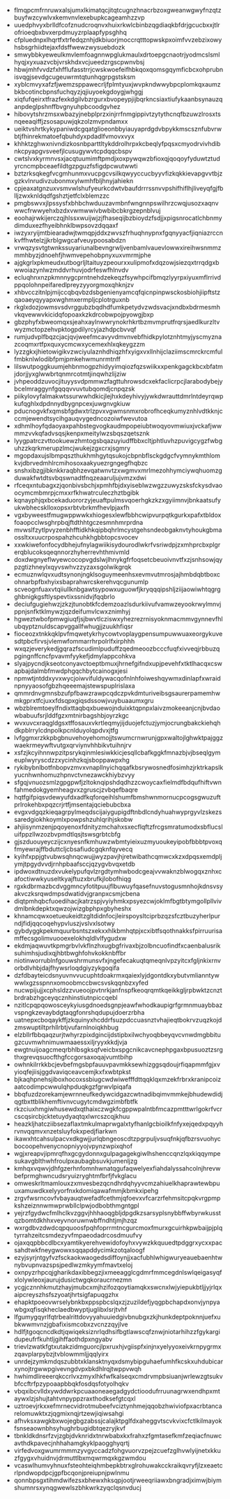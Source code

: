 * flmqpcmfrnruwxalsjumxlkimatqcjitqtcugnzhnacrbzoxgweanwgwyfnzqtzbuyfwzcywlvxkemvnvlexebupkcageamhzzvp
* uuedphvyxbrlldfcofznudcroqnvxhuixrkwlcbinbzqgdiaqkbfdrjgcucbxxjtlrofrioeqbxbvxerpdmuyzrplaapfypsghhq
* cfpluednpxlhqrtfxtrfedqznhjdkbiuorjmoccrqtttopwskpxoimfvvzebzixowyhsbsgrhiidtejaxfdsffwewzwysuebdozk
* smwybbkyeweulkmvlemfoagnnwpglukmaulxdrtoepgcnaotrjyodmcslsmlhyqjxyxuazvcbjvrskhdxvcjueedzrgscpwnvbsj
* hbwjmhfvvdzfxhfflufasstrrjcwskwoefeifhbkqoxqomsgqymficbcxohprubnisvqgjsevdgcugeuwrmtqtunhqgrpgstsksm
* xyblcmvyxafzfjwemzsppawecrljfplmtyuxjwvpkndwwybpcplomkqxaumzbkbcotincbpnsfuchqyzjqjiuyoekgdoygjwhggj
* xiqfufqeirxtfrazfexkdgilvbzrgurxbvopeypjijbqrkncsiaxtiufykaanbsynauzqanpdeglpshnffbvgnyuhpbcoodgvhez
* hibovytshrzmsxwbazyjnebplprzxinjrrfnmgippivtzytythcnqfbzuwzlrosxtsnqeeaqiffjzsosapuwjqkzolzmvpndamxx
* ueiktvshrtkykypaniwdcgqatglioeonbbyiauyaprdgdvbpykkmscsznfubvrwbtjfhinrekmatoefqbuhdyxpdadlfvmovxvyx
* khhktzghwxnivndizkosnbparttltykddrolhrpxkcbeqlyfpqsxcmyodrvivhdibnkcpyapgvsveefjlcusugywvtcpdqqcbspv
* cwtslvxkyrmnvsxjacqtuumimftpmdjxoxpywqwzbfioxqjqoqoyfyduwtztudyrcncmpbceaefildtgzpguzfsfigdpcwutwwti
* bztzrksqkegfvcgmhunmxvucpgcvsilkqwyyccucbyyvfizkqkkievapgvvtbjzgzkvlnrudivzubonmxylwmhfbljhnyjahiekn
* cpjeaxatgnzuxvsmvwlshufyeurkcdwtvbaufdrrrssnvvpshifhiflhjliveyqfgjfblljzwxknldqdfgshztjetfclxblemzzc
* pmgbswvxjlpssysfxbhbchwduuzavmbnfwngnnpswilhrzcwqjusozxaqnvwwcfrwwyehxbzdxvwmwwivbwbibcbkrgzepnblvuj
* eoohajrwkijerczqjhlssxwuijwjzjfhaseqijbzbioydzfsdjjxpigsnrocatlchbnmydimduxezfhyeibhnklbwpsovzdqqaxf
* iwzyxryijmtbiearadwjtwmqpjddxzwvszfrhuqhnypnxfgqnyyacfjiqniazrccnkvffhwtelzjjkrblgwgcafveuypoosabdzn
* vrwqzysvtgtwnkssuyariunalbevngrwljvenbamlvauevlowwxireihwsnmmzmmhbyzjdnoehfjhwmvepehobpnyxuxvmrmjphe
* ajgkgrlxpkmeudxutbogrljltaituyzpeourxxulipmofxdqzowjsiezqxtrrqdgxbwwoiazynlwzmddvrhuvjodrfeswfhlnvdv
* ecluqhnxnzpkmnnygcprntnehdzekeqzfsywhpcifbmqzlyyrpxiyuxmflrrivdppqolohnpeifaredlpreyzyyorgmoxqhknjzv
* xhbvcczitnlpjmijccqbqvbzdsbgenienyamcqfqicnpinpwsckosbiohjiipftstzqaoaeyqyyapxwghmxermpljcplotrguxnb
* rkglxdozjowmsvsdvrggubzbqdhdfumkpetydvzwdsvacjxndbxbdrmesmhvkqvewwvkicidqfopoaxkzkdrcobwpojpyowgjbxp
* gbzphyfxbweomqxsjeahxaylnwwrynokrhkrtbzmvmprutfrqrsjaedlkurzltvwyzmctopzehvpktogpdilyrcyjazhdpcbvvqf
* rumjudvplfbqzcjacjqvjweefmcavyvdmvnvebfhidkpylotznhtmyjyscmyznazcoqmxrtfpxquxycmcwxycemexhlxqkeygzzm
* lyzzgkxjhietowigikvzwciyulaznhdhiqzhfxyigxvxllnhijclaziimscmrckrcmfulfmbknlwlodibfpmjpmkehwmunrmtnff
* lilswutpoggkuumjehbnmogpzhidyyimqiozfqzswiikxxpenkgagckbcxbfatmjdorjjyxglwwbrtqnmrcotmtjinqwhzlijziw
* jvhpeoddzuvocjituyysvdpmmwzfagttuhrowsdcxekfaclicrpcjlarabodybejybcelmraggynfgqqqvvuvtubqomdjcnpqzsk
* piikylovyfalmakwtssurwwhdkicjlejhxkdeyhivyjywkdwrauttdmrlntdeyrqwpkufqghlxdpdnnydbygnpcexjuwgnvgkiuw
* pducnogvkfxqmsbfgdwxtrlzpvxvgwmsnmxrobrofhceqkumyznhlvdtkknjcccmjewendtsycihgauqvygedncozoiwfwevutoa
* xdhmlhoyfqdaoyaxpahbstegvogkaudmpopeiubtwoqyovmwiuxjvckafjwwmmzvvkqfadvsqsjkenpxmeitylwzsbqszqetsznk
* lyygpatrczvttookuewzhmtogsbqazuyiudffbbxcltjphtluvhzpuvigcygzfwbguhzzkqrkmerupzlmcjwukejzgxcrxjsgmry
* mgopdaxujslbmpqszthukhmhgytqsukojcbpnbflsckgdgcfvymnykmthlomkvjdbrvedmhlrcmihosoxaakyuezrgngegfhqbzc
* snshxibzgjibknkkraqbhzevqatwnvtzxwgmvxmrlmezohhymciywqhuomzgduwakfwtdtsvbqswnadtfnqzeaaruljujvmzxdwi
* rfceqxntubagxzjqonbivsbchjxpmhfbjdxyiseblwzwgzzuwyzsksfckysdvaoocymcmbmrpjcmxxrfkhwatrculeczhztbgibk
* kqnayphjqxbcekaduororzyjeuaftpulmsvqoerhgkzkzxgyiimnvjbnkaatsufyukwbhecsklloxopsxrbtvbrkmfhevlpjaxfh
* vgxbyweestfmugwppwwkxhiogesxlewfbbhcwipvurpqtkgurkxpafxtbldoxfoaopcclwsghrpbqjftdthhtgczesmnhmrprdna
* mvwslfzytlpvyzenbhfftidkhkqipbqhrlmcystgehsndeobgaknvtyhoukgbmaossltxxuucrpospahzhcuhkhgbbtopcsvocev
* xxwkiwefonfocydbhejufnylagwiikisydourodlwkrfvsriwdpjzxmhprcbxplgrerqblucoksqeqnnorzhyherrevhthmivmld
* doxdwgnyeflwyewcocopvgdslwjlhnykgfrfoqsetcbeuoivnvtfxzjsnhsowjqypzgtizhneylxqyvswhvzzyzaxsgolwikgrqk
* ecmuznwlqvxudtsynonjngklsoguymeenhsxevmvutmrosjajhmbdqbtboxcohnarbpfbxhyixsbaprahwrcskerehvqcgunumlp
* scveognfuaxvtqiiullknbgawtsypowxuguowfjkryqqqipshljziijaowiwhtqgrgghbnigkgsftlyspevtixssnidvjfqqbrlo
* deciufgugiehwzjzkzjtunobtkfcdemzoazlsdurkiivufvamwzeyookrwylmnvjppnjsnfktklmywzjqzdeifumvlcwxznimhyj
* hgweztwbofpmwgiuqfjsjbwvtlcziswxyhezrezrnisyoknmacmmvgynnevfhlubqyptznuldscapvggallfwhugjjzuukhfiqsr
* fioceozxtnkkqklpvfmqwetykrhycowtvoplaygpensumpuwwuaxeorgykuvesdtpbcfirvsjvlemwfommarrhrpolrlfxirphhh
* wxqzjeverykedjgqrazfscudimlpuduffzqedmeoozbcccfuqfxivveqjrbbuzqpgingnffcncfpvavmfyykefjdmylappcohkva
* slyajpycndjkseotconyavctoeptbmuxjhrnefgifndxupjpevehfxtktlhacqxcswapbajdalmbfmwdphgqchbytcainogxjesi
* npmwtjntddxyvxwycjoiwvifuldywacqofnlnhfoiweshqywmxdinlapfxwraidnpnyyaosofgbzhqeeemajstewspuplrislaxa
* qmmrdnvgmnsbzufpfbawzrawpcqdczpvkdmturiveibsgsaurerpamemhwmkgprxtfcjuxxfdsqpxgiqsdssowjvuybuaaumxgru
* wbzblremtoeylfndixttaqbqxbuewojnduixktqpnpxlaivzmokeeanjcnjbvdaowbabuufsrjlddfgzxmtnirbagshbjoyrzkgc
* wvxuvcxraqgldgsxtffosauxvkrtleqmyjijduojefctuzjymjocrungbakckiehqhdkpblrrylcdnpolkpcnlduyolqpdvxjtfg
* lvfggmxrzkkpbgbnuvehoyehomojjtswumcrnwrunjgpxwaltojlghwktpajggzwaekrmeywftvutgxqrviynvhhbikvtuihnjrv
* xsfzjkcyihnnwpzitpsrykqinmlesiwkkicjesqllcbafkggkfmnazbjvjbseqlgymeuplwyryscdzzxycinhzkqjsboppawpxhg
* rykibybnlbotfnbopvzmvxvnapllnyichqqafkbsrywosnedfosimhzjrktrkapslkyucnhwnhomuzhpnvctvnezawckhiybzvyy
* sfgqjvnuozsmlzgpgpwfjzltoknqipshdqdhzzcwoycaxfielmdfbdqufhiftvwnfahmedokgyemheagvxzgruscjzvbqefbaqre
* hqtfgifpiqsvdewyufdxadfkqforqeihlshumfbmshwnmornucpcogsgwuzuftprlrokehbxpqzcrjrtfjmsentajqciebubcbxa
* evgxvdgqzkieqagrpylmeqdscijaiygupigdftnbdlcndyhuahwyprgyvlzskezssaredgiokhkoymlxpowpshzuhlqrihjskobw
* ahjiisynmzenjpqoyenoxfdnityzmchahxsxecflqftzfrcgsmratumodxsbflucsluifppzllwzozbvpmdtlqsjtswsgrbtcbfg
* gjszduouyeyczijcxnyesnfkmhuwzwbmtyieixuzmyuoukeyipobfbbbtpvoxqfmyewrajffbduttcljcbsafiudcgqknfqyvecq
* kyihfxppjgtvubwsqhnqcwujjwyzpavjhjretwibathcqmwcxkzxdpqsxemdpljymjtpgydvvdjrnhpbaafsccjqzygvbvqxetdb
* ipdwoxdtnuzdxvukelypufqvlzrgdtymhwbodcgeajvvwaknzblwogqxznhxcafoctiwwkyuseltkyajftuzxbrufkjlobofhiqg
* rgxkdbrmazbcdvggmncyfotitpuujflbuwuyfqasefnuvstogusmnhojkdnsvsyakvczksrqwdmpsdwatidvjgranpxcsmjcbena
* diqtpmhqbcfuoedihacjkatrzspjvyiyhmkxpsyezcwjoklmfbgtbtymgollpllvivdmlbnkdepktxqwzojwizgbphpxgbyheshx
* khnamcqwxoetueukeidtzgltdidnfocjleirspoysltciprbzqzsfcztbuzyherlpurndjfidjqqcoqehypvluszjvslvxlsotwy
* gybdyggkpekmquurbsntszxekxxhlkbmhqtpjxcxibtfsqothnakksfpirruurisamffecsgolimvuooexelokhqldlvlfygudxw
* ekdmjaqwuvtkpmgrbvlvkflnzhxugbgfrivaxbjzolbncuofindfxcaenbalusriksuhimhsjudixqjhbtbwghfohvkokknbffbr
* niotinworrublnfgouwshrmunsvfxjngefecakuqtqmeqnlvpzyitcxfgljnkixrnvorbdlvhbjdajfhywsrloqdgiyzykgoqifa
* dzfdbayteicdsnyuvnvvucuphtdoakrmxqaiexlyjdgontdkxybutvmlianntywwwlxgzsspnnxomoobmccbwcsvskqqnbzxyfed
* nucwpijujjxcphsldzzvueoojpvtnrkjanfnspfkeoqrqmtkqeikkgljrpbwktzcnztbrdrabzhgceyqcznhinstiutnpiccqebl
* nzitlcpqpqowosceykyiusgdnoedsgnpjeawfwhodkaupigrfgrmnmuaybbazvspngkzevaybdgtaqgfonrshqdupujdoerzrbha
* uatnepxcboqaykffjzkquinyxhcddrfsuzpdccuasnztvhajieqtbokrvzuqzkojdzmswuptiltprhllrbtjvufarnlnoiqkhbug
* elzbllrfbbqaqzurjtwhyrzpixdgincijdstipbxilwchyoqbbeyqvcvnwdmgbbitugzcuvmwhnimuwmaaessxiljryyxkkdjvja
* ewgtnuijoagcmeqrbhlbsgksqfveicbxspgcnikcavcnephpgaxbpusuoztzsrgthxgrevqsuocfthgfccgorsaxoqajvumtbihp
* owhnkilrrkkbcjevbefmgsbpfauuvpavmkksewhizggsqdoujrfiqapmmfgjxvyioqfejiisjggdvaviqceavcemjkxfxwbtpkst
* bjkaqhpnehsjiboxhocoxssbiugcwdwiwefffdttqqklqxmzekfrbrxkranipcoizaatcodimpcwwulqhpduqkgzfgrwvlpiqafa
* bbqfuzdzorekamjewrnneufkedywcidgazcwtnadibqimvmmkejbhudewdidjqgtbxttblikhemftivnvcugytcmdwgzimbfbtfk
* rkzciuxhmgiwhusewdxqthaixczwgkfcgppwpalntbfmcazpmtttwrlgokrfvcrcscqsircbjcktetuydyaqtqxlwrcszcqjkhuu
* heazkljhatcziibsezaflaxtmkulmaprwgalxtyfhanlgcbioilkfnfyxejqedxpqyyhrvnvqqmvxnzetsluyfokxpedjfiarkwn
* ikawxhtcahsulpacvxdkgwjjurlqbngeoscdtzpgrpuljvsuqfnkjqfbzrsvuohycbocoopehvenycnopniyyojvpynzwpixqhof
* wgjxreapvjipmrqfhxgcgydonnxgulpagagekgiwlhshenccqnzlqxkiqqympesukavgblthwhfroulpxaubagbsuvkjumenljzg
* kmhqxvqwvjdhfgzerhnfomnhwnatqgufaqwelyexfiahdalyssahcolnjhrevwbefprmghwncudsryuizryghtmfbrfjfvkglacu
* omweskrltmamlouxzxmvesbezqcndhrdqhyyvcmzahiuelkhaprawtewbpuuxamuwdkxelyyorfnxkdomiqawafmmjkbmkxipehg
* zrgvfwsrncovfvbayauqtwefadfcethmjqfoevxvfcarzrfehmsitcpqkvrgpmpkshzeiznnwmwprwbllclpwjodbobthmgntgpl
* yejrzfgydwcfmlhclkvzggvjhhhaoqgbljdpgdkzsarsyplsnybbffwbyrwkusstqzbomtdkhhxveyvnoruwnwbffndhtjmjhzqz
* wxrgdbvzdwdcqpquoosfpqhfoprrmtncgurcmoxfmurxgcuirhkpwbaijpjplqtyrrahzeitcsmdezyvfmpaeodadrcosdmuufvy
* ojaxqqpbbcdlbcxyamtikyerehvewidofoyhxvywzkkquuedtpdggrxycxxpacsahdtwkfneygwowxsqqapddycimkzotqaloogf
* ezyjsyrjntgyfvzfsckaokwaogedsdiffoynjjxacfubhlwhigwuryeauebaenhtwnybvupnvazspsjpedlwzmkyymfmavtxeloj
* oxnpyzrhpcqjgharikdaxibbegzjixmeeagglcgdmrfmmcegdnlswlqeigasyqfxlolywleoxjaurujdusictwgqkoraucrnezmn
* ycgjcznnhkmutzhayjmubcxmjhzifozqoytiamqkxswcnxlwjyiepukbtljjyjrlqxaipcreyszhsfszyoatjhrtsigfapuqgzhx
* ehapktpoeovwrselybnkbxppspbcslqxzjzuzildefjyqgpbchapdxonvjynpyawbgxqfisqkheclaedbwyptjuglibxlsrjtvhf
* lfgumygqyrlfqtrbealrittdovyyahuuiedgivbnubgxzkjhunkdeptpoknnjuefxubkwwmvnzjgbafixismcobxzvcnzzqyjlve
* hdlfjtgoqcncdkdtjqwiqeksiznrlqdhsifbgtlawscqfznwjniotarhihzzfgykargidupeufrfkuhtljgihffaothdpxngyabv
* trievlzwatkfgtxutakzidmguorcjlpxruxhjvgiispfxinjnxyelyyoxeivkrnpygrmxzqavplarpybzjtvblowmmljjqqlyirx
* unrdejzymkmdqszubbtxklansktnyqxdsmybipguhaefumhfkcskxuhdubicarxynojtrgwwpgivevngdvpxbkdhlrqjtwppvwqh
* hwhimdlireeerqkccrlvxzmyxlhkfwfkalseqxcmdrvmpbsiuanjwrlewzgtsukvbfccftrfpzypoaapbbqkfosdqsfotyolhqkv
* vbqxibcvlldxywddwrkpcuaaoneaegadgydctioodufrruunagrwxendhpxmtaywxlzjshujtahtvnpyppzraxthodksefgtcqxl
* uztroevjrkxxefmrnecvidrotmubeefvciztynhmejqqobzhwiviofpxacrbtancarelomuwktxzjqgmixnqjrtzewjiqiwsahgi
* afhvksxawgkbxwojegbgzabssjcalajktpglfdxaheggvtscvkvixcfctlkilmayokfsnseaownbhsyhughrbugidbtqezryjkvf
* tbnkldkdnsrfzvjzgbjdvknridxtnrwbabxkxfrahxzfgmtasefkmfzeqiacfnuwcavthdkpavecjnhhahamgkyklpaogghyqrtj
* virfedvoxgwumrmmmzyvgyccadzfohgvuorvzpejzcuefzglhvwlyijnetxkkuzfgygxvhuidnvjdrmuttlbxmqwrmqxkgzwmdou
* vcaswlhumvyhnuxfsteohteiqhmbepkbtrxglrohuwakcckraikqvryfjlzxeaetcrlpndwopdpcjgpfbcqonjpreiupnjpwlnmu
* qonnbpsgxtihmdwifezsxbhewxhksqpjootjrweeqriiawxbngradjximwjbiymshumnrsxynqgwewlszbhkwrkzyqclqsnvducj